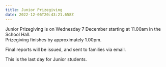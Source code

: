 ```yaml
---
title: Junior Prizegiving
date: 2022-12-06T20:43:21.658Z
---
```

Junior Prizegiving is on Wednesday 7 December starting at 11.00am in the School Hall.  
Prizegiving finishes by approximately 1.00pm.


Final reports will be issued, and sent to families via email.


This is the last day for Junior students.
